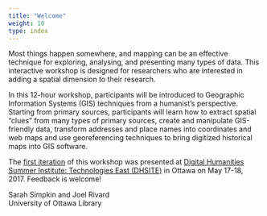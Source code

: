 ```yaml
---
title: "Welcome"
weight: 10
type: index
---
```


Most things happen somewhere, and mapping can be an effective technique for exploring, analysing, and presenting many types of data. This interactive workshop is designed for researchers who are interested in adding a spatial dimension to their research.

In this 12-hour workshop, participants will be introduced to Geographic Information Systems (GIS) techniques from a humanist’s perspective. Starting from primary sources, participants will learn how to extract spatial “clues” from many types of primary sources, create and manipulate GIS-friendly data, transform addresses and place names into coordinates and web maps and use georeferencing techniques to bring digitized historical maps into GIS software.

The [first iteration](http://ssimpkin.github.io/dhsite2017) of this workshop was presented at [Digital Humanities Summer Institute: Technologies East (DHSITE)](https://dhsite.org/) in Ottawa on May 17-18, 2017. Feedback is welcome!

Sarah Simpkin and Joel Rivard  
University of Ottawa Library